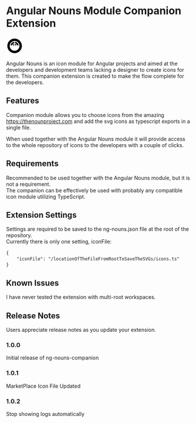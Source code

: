 # Angular Nouns Module Companion Extension 

![ngn Icon](https://raw.githubusercontent.com/terameta/ng-nouns-companion/main/src/assets/ng-nouns-companion.png 'ng-nouns')

Angular Nouns is an icon module for Angular projects and aimed at the developers and development teams lacking a designer to create icons for them. This companion extension is created to make the flow complete for the developers.

## Features

Companion module allows you to choose icons from the amazing https://thenounproject.com and add the svg icons as typescript exports in a single file.

When used together with the Angular Nouns module <coming soon> it will provide access to the whole repository of icons to the developers with a couple of clicks.

## Requirements

Recommended to be used together with the Angular Nouns module, but it is not a requirement.  
The companion can be effectively be used with probably any compatible icon module utilizing TypeScript.

## Extension Settings

Settings are required to be saved to the ng-nouns.json file at the root of the repository.  
Currently there is only one setting, iconFile:  


```
{
	"iconFile": "/locationOfTheFileFromRootToSaveTheSVGs/icons.ts"
}
```

## Known Issues

I have never tested the extension with multi-root workspaces.

## Release Notes

Users appreciate release notes as you update your extension.

### 1.0.0

Initial release of ng-nouns-companion

### 1.0.1

MarketPlace Icon File Updated

### 1.0.2

Stop showing logs automatically
